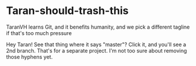 # Taran-should-trash-this
TaranVH learns Git, and it benefits humanity, and we pick a different tagline if that's too much pressure

Hey Taran! See that thing where it says "master"? Click it, and you'll see a 2nd branch. That's for a separate project. I'm not too sure about removing those hyphens yet.
